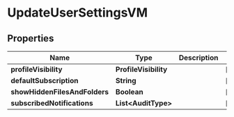 

# UpdateUserSettingsVM


## Properties

| Name | Type | Description | Notes |
|------------ | ------------- | ------------- | -------------|
|**profileVisibility** | **ProfileVisibility** |  |  [optional] |
|**defaultSubscription** | **String** |  |  [optional] |
|**showHiddenFilesAndFolders** | **Boolean** |  |  [optional] |
|**subscribedNotifications** | **List&lt;AuditType&gt;** |  |  [optional] |



